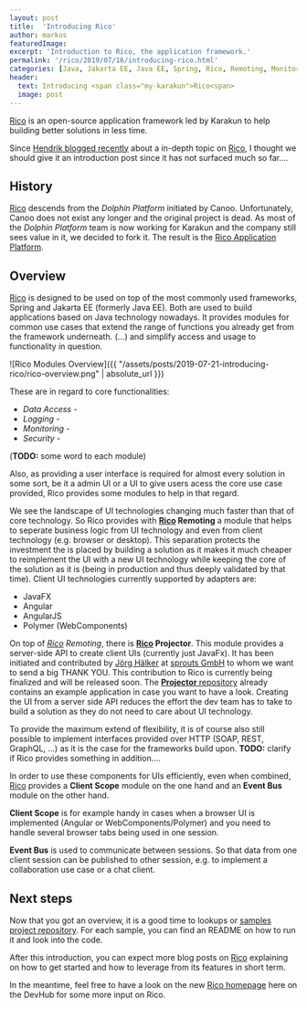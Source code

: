 ```yaml
---
layout: post
title:  'Introducing Rico'
author: markus
featuredImage: 
excerpt: 'Introduction to Rico, the application framework.'
permalink: '/rico/2019/07/16/introducing-rico.html'
categories: [Java, Jakarta EE, Java EE, Spring, Rico, Remoting, Monitoring, Security, Angular, WebComponents, JavaFX, Projector]
header:
  text: Introducing <span class="my-karakun">Rico<span>
  image: post
---
```


[Rico](/rico) is an open-source application framework led by <span class="my-karakun">Karakun</span> to help building better solutions in less time.

Since [Hendrik blogged recently](/java/rico/2019/01/15/rico-server-timing.html) about a in-depth topic on [Rico](/rico), I thought we should give it an introduction post since it has not surfaced much so far....

## History

[Rico](/rico) descends from the _Dolphin Platform_ initiated by Canoo. 
Unfortunately, Canoo does not exist any longer and the original project is dead. As most of the _Dolphin Platform_ team is now working for Karakun and the company still sees value in it, we decided to fork it.
The result is the [Rico Application Platform](/rico).

## Overview

[Rico](/rico) is designed to be used on top of the most commonly used frameworks, Spring and Jakarta EE (formerly Java EE). Both are used to build applications based on Java technology nowadays.
It provides modules for common use cases that extend the range of functions you already get from the framework underneath.  (...) and simplify access and usage to functionality in question. 

![Rico Modules Overview]({{ "/assets/posts/2019-07-21-introducing-rico/rico-overview.png" | absolute_url }})
 
These are in regard to core functionalities:

* _Data Access_ -
* _Logging_ - 
* _Monitoring_ -
* _Security_ - 

(**TODO:** some word to each module)

Also, as providing a user interface is required for almost every solution in some sort, be it a admin UI or a UI to give users acess the core use case provided, Rico provides some modules to help in that regard.

We see the landscape of UI technologies changing much faster than that of core technology. So Rico provides with __[Rico](/rico) Remoting__ a module that helps to seperate business logic from UI technology and even from client technology (e.g. browser or desktop).
This separation protects the investment the is placed by building a solution as it makes it much cheaper to reimplement the UI with a new UI technology while keeping the core of the solution as it is (being in production and thus deeply validated by that time).
Client UI technologies currently supported by adapters are:

* JavaFX
* Angular
* AngularJS
* Polymer (WebComponents)

On top of _[Rico](/rico) Remoting_, there is __[Rico](/rico) Projector__. This module provides a server-side API to create client UIs (currently just JavaFx). 
It has been initiated and contributed by <a href="https://twitter.com/johado78">Jörg Hälker</a> at <a href="https://www.sprouts.aero/">sprouts GmbH</a> to whom we want to send a big THANK YOU.
This contribution to Rico is currently being finalized and will be released soon. The [__Projector__ repository](https://github.com/rico-projects/rico-projector) already contains an example application in case you want to have a look.
Creating the UI from a server side API reduces the effort the dev team has to take to build a solution as they do not need to care about UI technology.

To provide the maximum extend of flexibility, it is of course also still possible to implement interfaces provided over HTTP (SOAP, REST, GraphQL, ...) as it is the case for the frameworks build upon.
**TODO:** clarify if Rico provides something in addition....

In order to use these components for UIs efficiently, even when combined, [Rico](/rico) provides a __Client Scope__ module on the one hand and an __Event Bus__ module on the other hand.

__Client Scope__ is for example handy in cases when a browser UI is implemented (Angular or WebComponents/Polymer) and you need to handle several browser tabs being used in one session.

__Event Bus__ is used to communicate between sessions. So that data from one client session can be published to other session, e.g. to implement a collaboration use case or a chat client.



## Next steps

Now that you got an overview, it is a good time to lookups or [samples project repository](https://github.com/rico-projects/rico-samples). 
For each sample, you can find an README on how to run it and look into the code.

After this introduction, you can expect more blog posts on [Rico](/rico) explaining on how to get started and how to leverage from its features in short term. 

In the meantime, feel free to have a look on the new [Rico homepage](/rico) here on the DevHub for some more input on Rico.
